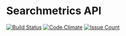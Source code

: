 # Searchmetrics API

[![Build Status](https://travis-ci.org/Chapabu/searchmetrics-api.svg)](https://travis-ci.org/Chapabu/searchmetrics-api)
[![Code Climate](https://codeclimate.com/github/Chapabu/searchmetrics-api/badges/gpa.svg)](https://codeclimate.com/github/Chapabu/searchmetrics-api)
[![Issue Count](https://codeclimate.com/github/Chapabu/searchmetrics-api/badges/issue_count.svg)](https://codeclimate.com/github/Chapabu/searchmetrics-api)

